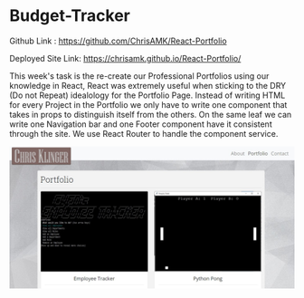 # Budget-Tracker

Github Link : https://github.com/ChrisAMK/React-Portfolio

Deployed Site Link: https://chrisamk.github.io/React-Portfolio/


This week's task is the re-create our Professional Portfolios using our knowledge in React, React was extremely useful when sticking to the DRY (Do not Repeat) idealology for the Portfolio Page. Instead of writing HTML for every Project in the Portfolio we only have to write one component that takes in props to distinguish itself from the others. On the same leaf we can write one Navigation bar and one Footer component have it consistent through the site. We use React Router to handle the component service.


![screenshot](public/screen1.jpg)
